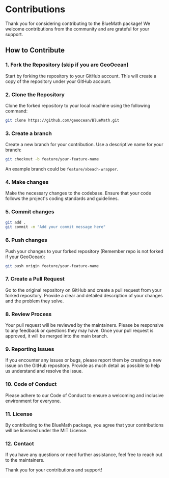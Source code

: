 # Contributions

Thank you for considering contributing to the BlueMath package! We welcome contributions from the community and are grateful for your support.

## How to Contribute

### 1. Fork the Repository (skip if you are GeoOcean)

Start by forking the repository to your GitHub account. This will create a copy of the repository under your GitHub account.

### 2. Clone the Repository

Clone the forked repository to your local machine using the following command:

```sh
git clone https://github.com/geoocean/BlueMath.git
```

### 3. Create a branch

Create a new branch for your contribution. Use a descriptive name for your branch:

```sh
git checkout -b feature/your-feature-name
```

An example branch could be `feature/xbeach-wrapper`.

### 4. Make changes

Make the necessary changes to the codebase. Ensure that your code follows the project's coding standards and guidelines.

### 5. Commit changes

```sh
git add .
git commit -m "Add your commit message here"
```

### 6. Push changes

Push your changes to your forked repository (Remember repo is not forked if your GeoOcean):

```sh
git push origin feature/your-feature-name
```

### 7. Create a Pull Request

Go to the original repository on GitHub and create a pull request from your forked repository. Provide a clear and detailed description of your changes and the problem they solve.

### 8. Review Process

Your pull request will be reviewed by the maintainers. Please be responsive to any feedback or questions they may have. Once your pull request is approved, it will be merged into the main branch.

### 9. Reporting Issues

If you encounter any issues or bugs, please report them by creating a new issue on the GitHub repository. Provide as much detail as possible to help us understand and resolve the issue.

### 10. Code of Conduct

Please adhere to our Code of Conduct to ensure a welcoming and inclusive environment for everyone.

### 11. License

By contributing to the BlueMath package, you agree that your contributions will be licensed under the MIT License.

### 12. Contact

If you have any questions or need further assistance, feel free to reach out to the maintainers.

Thank you for your contributions and support!

